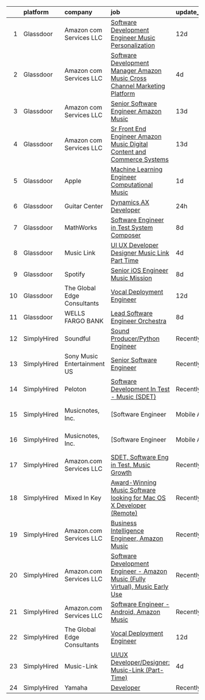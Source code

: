 

|    | platform    | company                     | job                                                                                                                                                                                                                                                                                                                                                                                                                                                                                                                                                                                                                                                                                                                                                                                                                                                                                                                                                                                                                                                                                                                                                                    | update_time   | location           |
|---:|:------------|:----------------------------|:-----------------------------------------------------------------------------------------------------------------------------------------------------------------------------------------------------------------------------------------------------------------------------------------------------------------------------------------------------------------------------------------------------------------------------------------------------------------------------------------------------------------------------------------------------------------------------------------------------------------------------------------------------------------------------------------------------------------------------------------------------------------------------------------------------------------------------------------------------------------------------------------------------------------------------------------------------------------------------------------------------------------------------------------------------------------------------------------------------------------------------------------------------------------------|:--------------|:-------------------|
|  1 | Glassdoor   | Amazon com Services LLC     | [Software Development Engineer  Music Personalization](https://www.glassdoor.com/partner/jobListing.htm?pos=106&ao=1136043&s=58&guid=00000183a70139899571356ef4671cd0&src=GD_JOB_AD&t=SR&vt=w&cs=1_4f83dffd&cb=1664954219143&jobListingId=1008156976917&jrtk=3-0-1gejg2edn2dum001-1gejg2ee9khq6800-2179aa2e21db9e9e-)                                                                                                                                                                                                                                                                                                                                                                                                                                                                                                                                                                                                                                                                                                                                                                                                                                                  | 12d           | San Francisco, CA  |
|  2 | Glassdoor   | Amazon com Services LLC     | [Software Development Manager  Amazon Music  Cross Channel Marketing Platform](https://www.glassdoor.com/partner/jobListing.htm?pos=107&ao=1136043&s=58&guid=00000183a70139899571356ef4671cd0&src=GD_JOB_AD&t=SR&vt=w&cs=1_63e41cc0&cb=1664954219143&jobListingId=1008173739315&jrtk=3-0-1gejg2edn2dum001-1gejg2ee9khq6800-4918c44988134aa8-)                                                                                                                                                                                                                                                                                                                                                                                                                                                                                                                                                                                                                                                                                                                                                                                                                          | 4d            | San Francisco, CA  |
|  3 | Glassdoor   | Amazon com Services LLC     | [Senior Software Engineer  Amazon Music](https://www.glassdoor.com/partner/jobListing.htm?pos=110&ao=1136043&s=58&guid=00000183a70139899571356ef4671cd0&src=GD_JOB_AD&t=SR&vt=w&cs=1_35c9a90d&cb=1664954219143&jobListingId=1008152902010&jrtk=3-0-1gejg2edn2dum001-1gejg2ee9khq6800-898f5b1f8703acdb-)                                                                                                                                                                                                                                                                                                                                                                                                                                                                                                                                                                                                                                                                                                                                                                                                                                                                | 13d           | San Francisco, CA  |
|  4 | Glassdoor   | Amazon com Services LLC     | [Sr  Front End Engineer  Amazon Music   Digital Content and Commerce Systems](https://www.glassdoor.com/partner/jobListing.htm?pos=111&ao=1136043&s=58&guid=00000183a70139899571356ef4671cd0&src=GD_JOB_AD&t=SR&vt=w&cs=1_029c8962&cb=1664954219143&jobListingId=1008154125045&jrtk=3-0-1gejg2edn2dum001-1gejg2ee9khq6800-89a5e2e83fda9f2b-)                                                                                                                                                                                                                                                                                                                                                                                                                                                                                                                                                                                                                                                                                                                                                                                                                           | 13d           | United States      |
|  5 | Glassdoor   | Apple                       | [Machine Learning Engineer  Computational Music](https://www.glassdoor.com/partner/jobListing.htm?pos=104&ao=1136043&s=58&guid=00000183a70139899571356ef4671cd0&src=GD_JOB_AD&t=SR&vt=w&cs=1_904fe6de&cb=1664954219143&jobListingId=1008182288029&jrtk=3-0-1gejg2edn2dum001-1gejg2ee9khq6800-59d156f7a7a55ad8-)                                                                                                                                                                                                                                                                                                                                                                                                                                                                                                                                                                                                                                                                                                                                                                                                                                                        | 1d            | Portland, OR       |
|  6 | Glassdoor   | Guitar Center               | [Dynamics AX Developer](https://www.glassdoor.com/partner/jobListing.htm?pos=105&ao=1136043&s=58&guid=00000183a70139899571356ef4671cd0&src=GD_JOB_AD&t=SR&vt=w&cs=1_9442c668&cb=1664954219143&jobListingId=1008183836810&jrtk=3-0-1gejg2edn2dum001-1gejg2ee9khq6800-78e71bf1e0550850-)                                                                                                                                                                                                                                                                                                                                                                                                                                                                                                                                                                                                                                                                                                                                                                                                                                                                                 | 24h           | Frederick, MD      |
|  7 | Glassdoor   | MathWorks                   | [Software Engineer in Test   System Composer](https://www.glassdoor.com/partner/jobListing.htm?pos=108&ao=1136043&s=58&guid=00000183a70139899571356ef4671cd0&src=GD_JOB_AD&t=SR&vt=w&cs=1_1bffe906&cb=1664954219143&jobListingId=1008163367365&jrtk=3-0-1gejg2edn2dum001-1gejg2ee9khq6800-7f37537eaec24748-)                                                                                                                                                                                                                                                                                                                                                                                                                                                                                                                                                                                                                                                                                                                                                                                                                                                           | 8d            | Natick, MA         |
|  8 | Glassdoor   | Music Link                  | [UI UX Developer Designer  Music Link  Part Time ](https://www.glassdoor.com/partner/jobListing.htm?pos=103&ao=1136043&s=58&guid=00000183a70139899571356ef4671cd0&src=GD_JOB_AD&t=SR&vt=w&ea=1&cs=1_9033cfaf&cb=1664954219143&jobListingId=1008175170281&jrtk=3-0-1gejg2edn2dum001-1gejg2ee9khq6800-054e387cb3fe2708-)                                                                                                                                                                                                                                                                                                                                                                                                                                                                                                                                                                                                                                                                                                                                                                                                                                                 | 4d            | Remote             |
|  9 | Glassdoor   | Spotify                     | [Senior iOS Engineer  Music Mission](https://www.glassdoor.com/partner/jobListing.htm?pos=109&ao=1136043&s=58&guid=00000183a70139899571356ef4671cd0&src=GD_JOB_AD&t=SR&vt=w&cs=1_04075cc4&cb=1664954219143&jobListingId=1008163218095&jrtk=3-0-1gejg2edn2dum001-1gejg2ee9khq6800-b95a7036a52cf4a5-)                                                                                                                                                                                                                                                                                                                                                                                                                                                                                                                                                                                                                                                                                                                                                                                                                                                                    | 8d            | New York, NY       |
| 10 | Glassdoor   | The Global Edge Consultants | [Vocal Deployment Engineer](https://www.glassdoor.com/partner/jobListing.htm?pos=102&ao=1110586&s=58&guid=00000183a70139899571356ef4671cd0&src=GD_JOB_AD&t=SR&vt=w&ea=1&cs=1_9e25906e&cb=1664954219143&jobListingId=1008156365697&cpc=334ABAF5D42DC775&jrtk=3-0-1gejg2edn2dum001-1gejg2ee9khq6800-01b2045d5208986d--6NYlbfkN0A4Pd9G7Psxse2LYHgJRkYguHzML5L6KVZLzJM3sNXICnMc3eh3dt3QEYOmT_Cvlg6YqseBKYKlkgFutzcInG_Q0rjFPxEbzXj7eJ1Iw42CbcDO0F-Ic57myTUfn_5Wr1OkFXXGLIoST1_tDKid4ZU9u_ZMqLTt71Na8s6LMKVmtGCeOawuYHDWa4hUwtz7ieMzBW6botzmzfVNE9Q_fRRRX2yOdM8k8cq-1LCsrA9OQbJVJuqsZ98IR9qHxBvbgzV3fThL33jMmbmxd-JXrFuuKnBiFTEL0IX-ir3e80NzNN5AxA8ZZlwjhgWmRpqv2UUmYJntXcUX09Vfhn3U5xr8-Njjz5Hh7pHUMTXVx3AojDLAuzZyWHrVpaMtxI91U6sgacq4u7vun4AM7aWGtmcvuz1Ydq0aY4Wxu2GIrEW-fZMo2Ol-ZAQfzmBb4wLCaUibTYVo6oBn5kfbznIzz9s5_DBb1Ev_PUAefZbxps5wqRrhpZV_u2iCRZD0M5N4f96QS159Dz4_x_6KnmW0wzXy)                                                                                                                                                                                                                                                                                   | 12d           | Houston, TX        |
| 11 | Glassdoor   | WELLS FARGO BANK            | [Lead Software Engineer  Orchestra ](https://www.glassdoor.com/partner/jobListing.htm?pos=101&ao=1110586&s=58&guid=00000183a70139899571356ef4671cd0&src=GD_JOB_AD&t=SR&vt=w&cs=1_eeb76cd0&cb=1664954219142&jobListingId=1008163740516&cpc=6A22310A23505C64&jrtk=3-0-1gejg2edn2dum001-1gejg2ee9khq6800-350ac1f83d6fa0f5--6NYlbfkN0A0sLjryQUNkc81K2goHfqpo9JHml6Vo2yWT4XuRGLXtsN7afMoSAWdqBM3YHWeqUyfV_RUv_StQFjBBbu4rYAaGnuP87vaU__--3C8fGEzGCkCAQfrhKJBAxVSlcYf-xXqnN58qYcwCu0aB74f-KzG2LpUxaJjtCwuYaiQA9AUHViKfpKN71JR1PWIHQgCLLOnB5V9mL8uFN1PKxB7HQgPKYEgtdZtLTZeeA_rE7Tc5xZPRwkeCuMznOUlWOKue8VwLAaPFin7-AKjM8GG1EWaubf0_PKh-CoqhH4GC1AsUJ4x8gQMoJEJHx9mbvV2kmpedYGjqMPxKJeJ0qCcKiET4UlG7fBWL3gnbytzsoEwXGan51Rl5ISCtdS8EuIYoH9afcgQahySa_vOUb6kkhj6Vg4NJYv6Jti9GLbFxWFNmjuicM_fktigLKGoafZALdCCPGNzuAUVxzo4zpPnbpk1dml-vq4rdG8fHBRc5oTUYyMX__MqvW65FX792XU18ktjucPd74ZGLhPnJe2hjNAfobducJWGm3yp81YN7hDgCXnShpCY4ED8_5zekZGZ81Di4PHkGSKz5F0P5y5gH0wVsfDYC7u4TxYDZUpQ1Qi5OBki74mI9fAL2dFW8dVGqru5dg0vOmBvHxdUE3y8QW9j-qyfz6mAPhuguzVLA4D6rho9c3UE2l8bO1pLEWT9_nG8Fxc1M0BkMGaQoshnakb-sfJac3mXTlfdM7GmYzT68Oto5WoqNx7N6EAI-sKJMoYzH284eair1ylGmXubiXDxas33fKYclss%3D) | 8d            | Charlotte, NC      |
| 12 | SimplyHired | Soundful                    | [Sound Producer/Python Engineer](https://www.simplyhired.com/job/fKwTfqRWVzhZJJT6yoybTUB5_pL76wxlddnu6kqy2_naoU7JVaHVBQ?q=music+developer)                                                                                                                                                                                                                                                                                                                                                                                                                                                                                                                                                                                                                                                                                                                                                                                                                                                                                                                                                                                                                             | Recently      | Remote             |
| 13 | SimplyHired | Sony Music Entertainment US | [Senior Software Engineer](https://www.simplyhired.com/job/nMz_FKY780u6B3WoGAiiCb83Nb3S-PH-6GHg4xEeU5In1tea5651Qg?q=music+developer)                                                                                                                                                                                                                                                                                                                                                                                                                                                                                                                                                                                                                                                                                                                                                                                                                                                                                                                                                                                                                                   | Recently      | New York, NY       |
| 14 | SimplyHired | Peloton                     | [Software Development In Test - Music (SDET)](https://www.simplyhired.com/job/ODAbVEoXuUsPio47Ehie8LxrEtM0VQnHe1D22YI0m6e6IfAhyvT-qg?q=music+developer)                                                                                                                                                                                                                                                                                                                                                                                                                                                                                                                                                                                                                                                                                                                                                                                                                                                                                                                                                                                                                | Recently      | Atlanta, GA        |
| 15 | SimplyHired | Musicnotes, Inc.            | [Software Engineer | Mobile Apps | Music Industry](https://www.simplyhired.com/job/k8E4fg8SWWqgvPsk4kBA2CqJDhhUZAmYysUfvRGHibz7cVQEY9wzyw?q=music+developer)                                                                                                                                                                                                                                                                                                                                                                                                                                                                                                                                                                                                                                                                                                                                                                                                                                                                                                                                                                                                           | Recently      | Remote             |
| 16 | SimplyHired | Musicnotes, Inc.            | [Software Engineer | Mobile Apps | Music Industry](https://www.simplyhired.com/job/k8E4fg8SWWqgvPsk4kBA2CqJDhhUZAmYysUfvRGHibz7cVQEY9wzyw?q=music+developer)                                                                                                                                                                                                                                                                                                                                                                                                                                                                                                                                                                                                                                                                                                                                                                                                                                                                                                                                                                                                           | Recently      | Remote             |
| 17 | SimplyHired | Amazon.com Services LLC     | [SDET, Software Eng in Test, Music Growth](https://www.simplyhired.com/job/ObPpG_RACzDxjryz42thbD9VBqbeE25uTFWbpbNcSbokmZEq549Jiw?q=music+developer)                                                                                                                                                                                                                                                                                                                                                                                                                                                                                                                                                                                                                                                                                                                                                                                                                                                                                                                                                                                                                   | Recently      | Remote             |
| 18 | SimplyHired | Mixed In Key                | [Award-Winning Music Software looking for Mac OS X Developer (Remote)](https://www.simplyhired.com/job/L-2EZU2jVtCOIASfQ2mTylRc_wBs8G000Bd98cub72rlOwsLWp3RJA?q=music+developer)                                                                                                                                                                                                                                                                                                                                                                                                                                                                                                                                                                                                                                                                                                                                                                                                                                                                                                                                                                                       | Recently      | Miami, FL          |
| 19 | SimplyHired | Amazon.com Services LLC     | [Business Intelligence Engineer, Amazon Music](https://www.simplyhired.com/job/-Obs538LltSE2o5V01gyAES3SG9b0RoxF9sKfmWLC6Tsix4t67Knyg?q=music+developer)                                                                                                                                                                                                                                                                                                                                                                                                                                                                                                                                                                                                                                                                                                                                                                                                                                                                                                                                                                                                               | Recently      | San Francisco, CA  |
| 20 | SimplyHired | Amazon.com Services LLC     | [Software Development Engineer - Amazon Music (Fully Virtual), Music Early Use](https://www.simplyhired.com/job/bPucS2ezOmq_euYS4yOlSlBq38iEEckibLwyk_-ViXd3MbR-kzjfrQ?q=music+developer)                                                                                                                                                                                                                                                                                                                                                                                                                                                                                                                                                                                                                                                                                                                                                                                                                                                                                                                                                                              | Recently      | United States      |
| 21 | SimplyHired | Amazon.com Services LLC     | [Software Engineer - Android, Amazon Music](https://www.simplyhired.com/job/QL7uYIpBrV4RTL9wYiQtqY09L16dihC9DkkQr6UlVCKT7sEpDdPuaQ?q=music+developer)                                                                                                                                                                                                                                                                                                                                                                                                                                                                                                                                                                                                                                                                                                                                                                                                                                                                                                                                                                                                                  | Recently      | Remote +1 location |
| 22 | SimplyHired | The Global Edge Consultants | [Vocal Deployment Engineer](https://www.simplyhired.com/job/MgMm5hcu0Wyvbj4EmkpfwPJl758zZcKImNJyA58AbW_w-G01GOJU_g?q=music+developer)                                                                                                                                                                                                                                                                                                                                                                                                                                                                                                                                                                                                                                                                                                                                                                                                                                                                                                                                                                                                                                  | 12d           | Houston, TX        |
| 23 | SimplyHired | Music-Link                  | [UI/UX Developer/Designer: Music-Link (Part-Time)](https://www.simplyhired.com/job/eemKHP6LHB-HrhKfuPNizyIsi9kH4LnP8s5ZRA6o44y22Et0viF6EA?q=music+developer)                                                                                                                                                                                                                                                                                                                                                                                                                                                                                                                                                                                                                                                                                                                                                                                                                                                                                                                                                                                                           | 4d            | Remote             |
| 24 | SimplyHired | Yamaha                      | [Developer](https://www.simplyhired.com/job/-I-MZ-x3bjvyZzYMY1m95ZbdcGZoy_xdePKyOZzMV0dQuvtHs9crTA?q=music+developer)                                                                                                                                                                                                                                                                                                                                                                                                                                                                                                                                                                                                                                                                                                                                                                                                                                                                                                                                                                                                                                                  | Recently      | United States      |